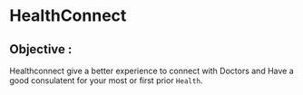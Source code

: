 # HealthConnect

## Objective : 

Healthconnect give a better experience to connect with Doctors and Have a good consulatent for your most or first prior `Health`.

### 